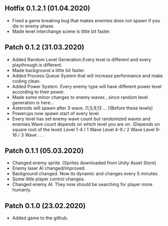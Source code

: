 **Hotfix 0.1.2.1** (01.04.2020)
-
- Fixed a game breaking bug that makes enemies does not spawn if you die in enemy phase.
- Made level interchange scene is little bit faster.

**Patch 0.1.2** (31.03.2020)
-
- Added Random Level Generation.Every level is different and every playthrough is different.
- Made background a little bit faster.
- Added Process Queue System that will increase performance and make coding clean.
- Added Power System. Every enemy type will have different power level according to their power.
- Made some minor changes to enemy waves , since random level generation is here...
- Asteroids will spawn after 3 wave. (1,5,9,13 ... )(Before these levels)
- Powerups now spawn start of every level.
- Every level has set enemy wave count but randomized waves and enemies.Wave count depends on which level you are on. (Depends on square root of the level)
Level 1-4 / 1 Wave 
Level 4-9 / 2 Wave
Level 9-16 / 3 Wave
.
.
.

**Patch 0.1.1** (05.03.2020)
-
- Changed enemy sprite. (Sprites downloaded from Unity Asset Store)
- Enemy laser AI changed/improved.
- Background changed. Now its dynamic and changes every 5 minutes.
- Some little player control changes.
- Changed enemy AI. They now should be searching for player more humanly.

**Patch 0.1.0** (23.02.2020)
-
- Added game to the github.
